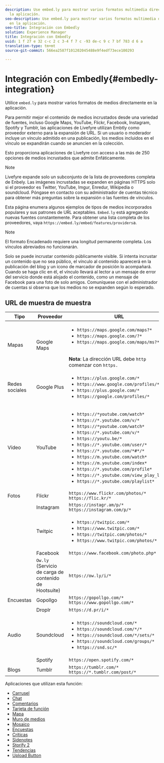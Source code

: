 ```yaml
---
description: Use embed.ly para mostrar varios formatos multimedia directamente en
  la aplicación.
seo-description: Use embed.ly para mostrar varios formatos multimedia directamente
  en la aplicación.
seo-title: Integración con Embedly
solution: Experience Manager
title: Integración con Embedly
uuid: 1 f 27 e 32 c-c 2 c 3-4 f 7 c -93 de-c 9 c 7 bf 783 d 6 a
translation-type: tm+mt
source-git-commit: 566ea2587f101202045488e9f4edf73ece100293

---
```



# Integración con Embedly{#embedly-integration}

Utilice `embed.ly` para mostrar varios formatos de medios directamente en la aplicación.

Para permitir mejor el contenido de medios incrustados desde una variedad de fuentes, incluso Google Maps, YouTube, Flickr, Facebook, Instagram, Spotify y Tumblr, las aplicaciones de Livefyre utilizan Embtly como proveedor externo para la expansión de URL. Si un usuario o moderador incluye un vínculo admitido en una publicación, los medios incluidos en el vínculo se expandirán cuando se anuncien en la colección.

Esto proporciona aplicaciones de Livefyre con acceso a las más de 250 opciones de medios incrustados que admite Enfáticamente.

>[!NOTE]
>
>Livefyre expande solo un subconjunto de la lista de proveedores completa de Enbely. Las imágenes incrustadas se expanden en páginas HTTPS solo si el proveedor es Twitter, YouTube, Imgur, Enredur, Wikipedia o soundcloud. Póngase en contacto con su administrador de cuentas técnico para obtener más preguntas sobre la expansión o las fuentes de vínculos.

Esta página enumera algunos ejemplos de tipos de medios incorporados populares y sus patrones de URL aceptables. `Embed.ly` está agregando nuevas fuentes constantemente. Para obtener una lista completa de los proveedores, vaya `https://embed.ly/embed/features/providers`a.

>[!NOTE]
>
>El formato Encadenado requiere una longitud permanente completa. Los vínculos abreviados no funcionarán.

Solo se puede incrustar contenido públicamente visible. Si intenta incrustar un contenido que no sea público, el vínculo al contenido aparecerá en la publicación del blog y un icono de marcador de posición lo acompañará. Cuando se haga clic en él, el vínculo llevará al lector a un mensaje de error del servicio donde está alojado el contenido, como un mensaje de Facebook para una foto de solo amigos. Comuníquese con el administrador de cuentas si observa que los medios no se expanden según lo esperado.

## URL de muestra de muestra

| Tipo | Proveedor | URL |
|--- |--- |--- |
| Mapas | Google Maps | <ul><li>`https://maps.google.com/maps?*`</li><li>`https://maps.google.com/?*`</li><li>`https://maps.google.com/maps/ms?*`</li></ul><br>**Nota**: La dirección URL debe `http` comenzar con `https.` |
| Redes sociales | Google Plus | <ul><li>`https://plus.google.com/*`</li><li>`https://www.google.com/profiles/*`</li><li> `https://plus.google.com/*`</li><li>`https://google.com/profiles/*`</li></ul> |
| Vídeo | YouTube | <ul><li>`https://*youtube.com/watch*`</li><li> `https://*.youtube.com/v/*`</li><li>`https://*youtube.com/watch*` </li><li>`https://*.youtube.com/v/*`</li><li>`https://youtu.be/*`</li><li>`https://*.youtube.com/user/*` </li><li>`https://*.youtube.com/*#*/*`</li><li>`https://m.youtube.com/watch*`</li><li>`https://m.youtube.com/index*`</li><li>`https://*.youtube.com/profile*`</li><li>`https://*.youtube.com/view_play_list*`</li><li>`https://*.youtube.com/playlist*`</li></ul> |
| Fotos | Flickr | `https://www.flickr.com/photos/*`<br>`https://flic.kr/*` |
|  | Instagram | `https://instagr.am/p/*`<br>`https://instagram.com/p/*` |
|  | Twitpic | <ul><li>`https://twitpic.com/*`</li><li>`https://www.twitpic.com/*`</li><li>`https://twitpic.com/photos/*`</li><li>`https://www.twitpic.com/photos/*`</li></ul> |
|  | Facebook | `https://www.facebook.com/photo.php*` |
|  | `Ow.ly` (Servicio de carga de contenido de Hootsuite) | `https://ow.ly/i/*` |
| Encuestas | Gopollgo | `https://gopollgo.com/*`<br>`https://www.gopollgo.com/*` |
|  | Droplr | `https://d.pr/i/*` |
| Audio | Soundcloud | <ul><li>`https://soundcloud.com/*`</li><li>`https://soundcloud.com/*/*` </li><li>`https://soundcloud.com/*/sets/*` </li><li>`https://soundcloud.com/groups/*` </li><li>`https://snd.sc/*`</li></ul> |
|  | Spotify | `https://open.spotify.com/*` |
| Blogs | Tumblr | `https://tumblr.com/*`<br>`https://*.tumblr.com/post/*` |

Aplicaciones que utilizan esta función:

* [Carrusel](/help/using/c-about-apps/c-carousel-app/c-carousel-app.md#c_carousel_app)
* [Chat](/help/using/c-about-apps/c-chat-app/c-chat-app.md#c_chat_app)
* [Comentarios](/help/using/c-about-apps/c-comments/c-comments.md)
* [Tarjeta de función](/help/using/c-about-apps/c-feature-card-app/c-feature-card-app.md#c_feature_card_app)
* [Mapa](/help/using/c-about-apps/c-map-app/c-map-app.md#c_map_app)
* [Muro de medios](/help/using/c-about-apps/c-media-wall-app/c-media-wall-app.md#c_media_wall_app)
* [Mosaico](/help/using/c-about-apps/c-mosaic-app/c-mosaic-app.md#c_mosaic_app)
* [Encuestas](/help/using/c-about-apps/c-polls-app/c-polls-app.md#c_polls_app)
* [Críticas](/help/using/c-about-apps/c-reviews-app/c-reviews-app.md#c_reviews_app)
* [Sidenotes](/help/using/c-about-apps/c-sidenotes-app/c-sidenotes-app.md#c_sidenotes_app)
* [Storify 2](/help/using/c-about-apps/c-storify2/c-storify2.md#c_storify2)
* [Tendencias](/help/using/c-about-apps/c-trending-app/c-trending-app.md#c_trending_app)
* [Upload Button](/help/using/c-about-apps/c-upload-button-app/c-upload-button-app.md#c_upload_button_app)

